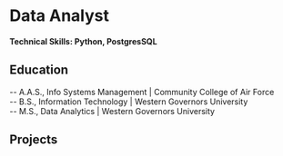 # Data Analyst

#### Technical Skills: Python, PostgresSQL

## Education
-- A.A.S., Info Systems Management | Community College of Air Force  
-- B.S., Information Technology | Western Governors University  
-- M.S., Data Analytics | Western Governors University

## Projects
